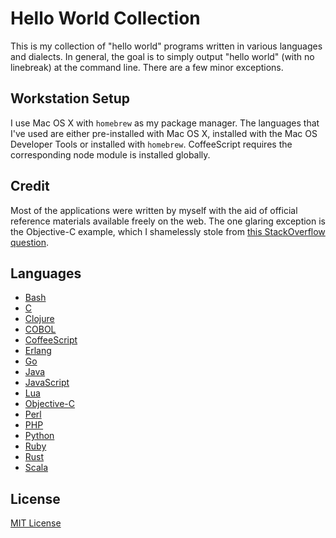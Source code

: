 # Hello World Collection

This is my collection of "hello world" programs written in various languages
and dialects. In general, the goal is to simply output "hello world" (with no
linebreak) at the command line. There are a few minor exceptions.

## Workstation Setup

I use Mac OS X with `homebrew` as my package manager. The languages that I've
used are either pre-installed with Mac OS X, installed with the Mac OS
Developer Tools or installed with `homebrew`. CoffeeScript requires
the corresponding node module is installed globally.

## Credit

Most of the applications were written by myself with the aid of official
reference materials available freely on the web. The one glaring exception is
the Objective-C example, which I shamelessly stole from [this StackOverflow
question](http://stackoverflow.com/questions/7473246/compile-an-ios-objective-c-command-line-app-through-gcc-on-mac).

## Languages

 * [Bash](./bash/)
 * [C](./c/)
 * [Clojure](./clojure/)
 * [COBOL](./cobol/)
 * [CoffeeScript](./coffeescript/)
 * [Erlang](./erlang/)
 * [Go](./go/)
 * [Java](./java/)
 * [JavaScript](./javascript/)
 * [Lua](./lua/)
 * [Objective-C](./objective-c/)
 * [Perl](./perl/)
 * [PHP](./php/)
 * [Python](./python/)
 * [Ruby](./ruby/)
 * [Rust](./rust/)
 * [Scala](./scala/)

## License

[MIT License](LICENSE.md)
